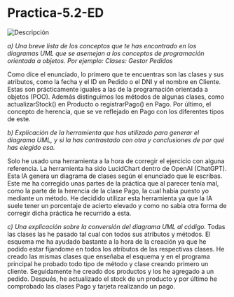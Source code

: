 # Practica-5.2-ED

![Descripción](src/Practica5.2.png)

*a) Una breve lista de los conceptos que te has encontrado en los diagramas UML que se asemejan a los conceptos de programación orientada a objetos. Por ejemplo: Clases: Gestor Pedidos*

Como dice el enunciado, lo primero que te encuentras son las clases y sus atributos, como la fecha y el ID en Pedido o el DNI y el nombre en Cliente. Estas son prácticamente iguales a las de la programación orientada a objetos (POO).
Además distinguimos los métodos de algunas clases, como actualizarStock() en Producto o registrarPago() en Pago. 
Por último, el concepto de herencia, que se ve reflejado en Pago con los diferentes tipos de este.


*b) Explicación de la herramienta que has utilizado para generar el diagrama UML, y si la has contrastado con otra y conclusiones de por qué has elegido esa.*

Solo he usado una herramienta a la hora de corregir el ejercicio con alguna referencia. La herramienta ha sido LucidChart dentro de OpenAI (ChatGPT). Esta IA genera un diagrama de clases según el enunciado que le escribas. Este me ha corregido unas partes de la práctica que al parecer tenía mal, como la parte de la herencia de la clase Pago, la cual había puesto yo mediante un método. He decidido utilizar esta herramienta ya que la IA suele tener un porcentaje de acierto elevado y como no sabía otra forma de corregir dicha práctica he recurrido a esta.


*c) Una explicación sobre la conversión del diagrama UML al código.*
Todas las clases las he pasado tal cual con todos sus atributos y métodos. El esquema me ha ayudado bastante a la hora de la creación ya que he podido estar fijandome en todos los atributos de las respectivas clases. He creado las mismas clases que enseñaba el esquema y en el programa principal he probado todo tipo de método y clase creando primero un cliente. Seguidamente he creado dos productos y los he agregado a un pedido. Después, he actualizado el stock de un producto y por último he comprobado las clases Pago y tarjeta realizando un pago.
